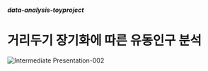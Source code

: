 #### *data-analysis-toyproject*
# 거리두기 장기화에 따른 유동인구 분석

![Intermediate Presentation-002](https://user-images.githubusercontent.com/54935106/139256452-265594f5-0712-4dc3-b37a-a7577bb27c34.png)
